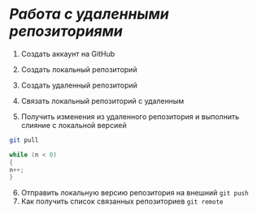 # ***Работа с удаленными репозиториями***

1. Создать аккаунт на GitHub
2. Создать локальный репозиторий
3. Создать удаленный репозиторий
4. Связать локальный репозиторий с удаленным

5. Получить изменения из удаленного репозитория и выполнить слияние с локальной версией
```bash
git pull
```

```C#
while (n < 0)
{
n++;
}
```

6. Отправить локальную версию репозитория на внешний  `git push`
7. Как получить список связанных репозиториев `git remote`
